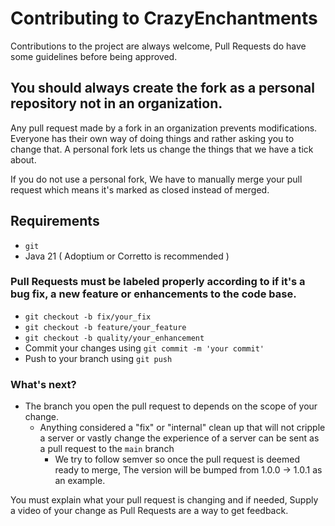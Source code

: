 # Contributing to CrazyEnchantments
Contributions to the project are always welcome, Pull Requests do have some guidelines before being approved.

## You should always create the fork as a personal repository not in an organization.
Any pull request made by a fork in an organization prevents modifications. Everyone has their own way of doing things and rather asking you to change that. A personal fork lets us change the things
that we have a tick about.

If you do not use a personal fork, We have to manually merge your pull request which means it's marked as closed instead of merged.

## Requirements
* `git`
* Java 21 ( Adoptium or Corretto is recommended )

### Pull Requests must be labeled properly according to if it's a bug fix, a new feature or enhancements to the code base.
* `git checkout -b fix/your_fix`
* `git checkout -b feature/your_feature`
* `git checkout -b quality/your_enhancement`
* Commit your changes using `git commit -m 'your commit'`
* Push to your branch using `git push`

### What's next?
* The branch you open the pull request to depends on the scope of your change.
  * Anything considered a "fix" or "internal" clean up that will not cripple a server or vastly change the experience of a server can be sent as a pull request to the `main` branch
    * We try to follow semver so once the pull request is deemed ready to merge, The version will be bumped from 1.0.0 -> 1.0.1 as an example.

You must explain what your pull request is changing and if needed, Supply a video of your change as Pull Requests are a way to get feedback.
